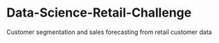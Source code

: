 # Data-Science-Retail-Challenge
Customer segmentation and sales forecasting from retail customer data
